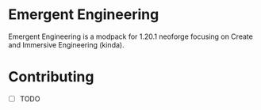 # Emergent Engineering
Emergent Engineering is a modpack for 1.20.1 neoforge focusing on Create and Immersive Engineering (kinda).

# Contributing
- [ ] TODO
